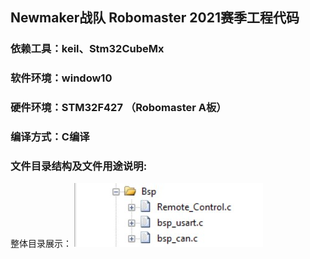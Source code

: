## Newmaker战队 Robomaster 2021赛季工程代码

### 依赖工具：keil、Stm32CubeMx

### 软件环境：window10 

### 硬件环境：STM32F427 （Robomaster A板）

### 编译方式：C编译

### 文件目录结构及文件用途说明:
整体目录展示：
![Doc](https://github.com/Yoyo-yi/2021_open_source_code/blob/main/Doc/BSP.jpg)

